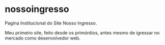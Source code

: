 # nossoingresso

Pagina Institucional do Site Nosso Ingresso.

Meu primeiro site, feito desde os primórdios, antes mesmo de igressar no mercado como desenvolvedor web.
